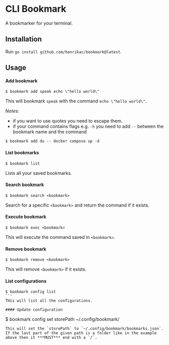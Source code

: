 # CLI Bookmark

A bookmarker for your terminal.

## Installation
Run `go install github.com/henrikac/bookmark@latest`.

## Usage
#### Add bookmark
```
$ bookmark add speak echo \"hello world\"
```
This will bookmark `speak` with the command `echo \"hello world\"`.

*Notes*:
- if you want to use quotes you need to escape them.
- if your command contains flags e.g. `-h` you need to add `--` between the bookmark name and the command
```
$ bookmark add du -- docker compose up -d
```

#### List bookmarks
```
$ bookmark list
```
Lists all your saved bookmarks.

#### Search bookmark
```
$ bookmark search <bookmark>
```
Search for a specific `<bookmark>` and return the command if it exists.

#### Execute bookmark
```
$ bookmark exec <bookmark>
```
This will execute the command saved in `<bookmark>`.

#### Remove bookmark
```
$ bookmark remove <bookmark>
```
This will remove `<bookmark>` if it exists.

#### List configurations
```
$ bookmark config list
``'
THis will list all the configurations.

#### Update configuration
```
$ bookmark config set storePath ~/.config/bookmark/
```
This will set the `storePath` to `~/.config/bookmark/bookmarks.json`.
If the last part of the given path is a folder like in the example above then it ***MUST*** end with a `/`.
